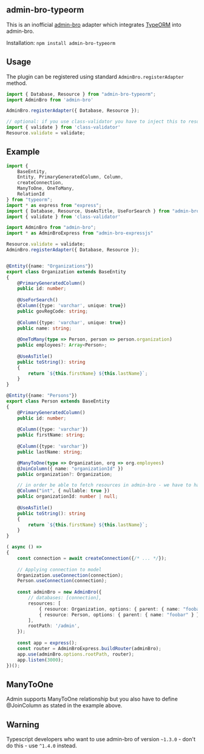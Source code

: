 ## admin-bro-typeorm

This is an inofficial [admin-bro](https://github.com/SoftwareBrothers/admin-bro) adapter which integrates [TypeORM](https://typeorm.io/) into admin-bro.

Installation: `npm install admin-bro-typeorm`

## Usage

The plugin can be registered using standard `AdminBro.registerAdapter` method.

```typescript
import { Database, Resource } from "admin-bro-typeorm";
import AdminBro from 'admin-bro'

AdminBro.registerAdapter({ Database, Resource });

// optional: if you use class-validator you have to inject this to resource.
import { validate } from 'class-validator'
Resource.validate = validate;
```

## Example

```typescript
import {
    BaseEntity,
    Entity, PrimaryGeneratedColumn, Column,
    createConnection,
    ManyToOne, OneToMany,
    RelationId
} from "typeorm";
import * as express from "express";
import { Database, Resource, UseAsTitle, UseForSearch } from "admin-bro-typeorm";
import { validate } from 'class-validator'

import AdminBro from "admin-bro";
import * as AdminBroExpress from "admin-bro-expressjs"

Resource.validate = validate;
AdminBro.registerAdapter({ Database, Resource });


@Entity({name: "Organizations"})
export class Organization extends BaseEntity
{
    @PrimaryGeneratedColumn()
    public id: number;
    
    @UseForSearch()
    @Column({type: 'varchar', unique: true})
    public govRegCode: string;
    
    @Column({type: 'varchar', unique: true})
    public name: string;
    
    @OneToMany(type => Person, person => person.organization)
    public employees?: Array<Person>;
    
    @UseAsTitle()
    public toString(): string
    {
        return `${this.firstName} ${this.lastName}`;
    }
}

@Entity({name: "Persons"})
export class Person extends BaseEntity
{
    @PrimaryGeneratedColumn()
    public id: number;
    
    @Column({type: 'varchar'})
    public firstName: string;
    
    @Column({type: 'varchar'})
    public lastName: string;

    @ManyToOne(type => Organization, org => org.employees)
    @JoinColumn({ name: "organizationId" })
    public organization?: Organization;

    // in order be able to fetch resources in admin-bro - we have to have id available
    @Column("int", { nullable: true })
    public organizationId: number | null;
    
    @UseAsTitle()
    public toString(): string
    {
        return `${this.firstName} ${this.lastName}`;
    }
}

( async () =>
{
    const connection = await createConnection({/* ... */});
    
    // Applying connection to model
    Organization.useConnection(connection);
    Person.useConnection(connection);
    
    const adminBro = new AdminBro({
        // databases: [connection],
        resources: [
            { resource: Organization, options: { parent: { name: "foobar" } } },
            { resource: Person, options: { parent: { name: "foobar" } } }
        ], 
        rootPath: '/admin',
    });
    
    const app = express();
    const router = AdminBroExpress.buildRouter(adminBro);
    app.use(adminBro.options.rootPath, router);
    app.listen(3000);
})();
```

## ManyToOne

Admin supports ManyToOne relationship but you also have to define @JoinColumn as stated in the example above.

## Warning

Typescript developers who want to use admin-bro of version `~1.3.0` - don't do this - use `^1.4.0` instead.